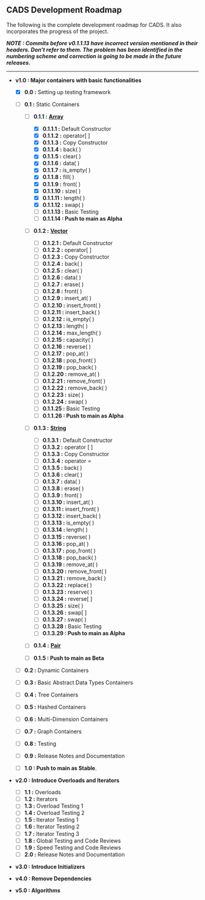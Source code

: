 ## CADS Development Roadmap
The following is the complete development roadmap for CADS. It also incorporates the progress of the project.

**_NOTE : Commits before v0.1.1.13 have incorrect version mentioned in their headers. Don't refer to them. The problem has been identified in the numbering scheme and correction is going to be made in the future releases._**

---

- **v1.0 : Major containers with basic functionalities**
	
	- [x] **0.0 :** Setting up testing framework
	
	- [ ] **0.1 :** Static Containers
	
		- [ ] **0.1.1 :** **[Array](https://github.com/coenfuse/CADS/tree/ARRAY)**

			- [x] **0.1.1.1 :** Default Constructor
			- [x] **0.1.1.2 :** operator[ ]
			- [x] **0.1.1.3 :** Copy Constructor
			- [x] **0.1.1.4 :** back( )
			- [x] **0.1.1.5 :** clear( )
			- [x] **0.1.1.6 :** data( )
			- [x] **0.1.1.7 :** is_empty( )
			- [x] **0.1.1.8 :** fill( )
			- [x] **0.1.1.9 :** front( )
			- [x] **0.1.1.10 :** size( )
			- [x] **0.1.1.11 :** length( )
			- [x] **0.1.1.12 :** swap( )
			- [ ] **0.1.1.13 :** Basic Testing
			- [ ] **0.1.1.14 : Push to main as Alpha**
		
		- [ ] **0.1.2 :** **[Vector](https://github.com/coenfuse/CADS/tree/VECTOR)**
	
			- [ ] **0.1.2.1 :** Default Constructor
			- [ ] **0.1.2.2 :** operator[ ]
			- [ ] **0.1.2.3 :** Copy Constructor
			- [ ] **0.1.2.4 :** back( )
			- [ ] **0.1.2.5 :** clear( )
			- [ ] **0.1.2.6 :** data( )
			- [ ] **0.1.2.7 :** erase( )
			- [ ] **0.1.2.8 :** front( )
			- [ ] **0.1.2.9 :** insert_at( )
			- [ ] **0.1.2.10 :** insert_front( )
			- [ ] **0.1.2.11 :** insert_back( )
			- [ ] **0.1.2.12 :** is_empty( )
			- [ ] **0.1.2.13 :** length( )
			- [ ] **0.1.2.14 :** max_length( )
			- [ ] **0.1.2.15 :** capacity( )
			- [ ] **0.1.2.16 :** reverse( )
			- [ ] **0.1.2.17 :** pop_at( )
			- [ ] **0.1.2.18 :** pop_front( )
			- [ ] **0.1.2.19 :** pop_back( )
			- [ ] **0.1.2.20 :** remove_at( )
			- [ ] **0.1.2.21 :** remove_front( )
			- [ ] **0.1.2.22 :** remove_back( )
			- [ ] **0.1.2.23 :** size( )
			- [ ] **0.1.2.24 :** swap( )
			- [ ] **0.1.1.25 :** Basic Testing
			- [ ] **0.1.1.26 : Push to main as Alpha**
		
		- [ ] **0.1.3 :** **[String](https://github.com/coenfuse/CADS/tree/STRING)**
			
			- [ ] **0.1.3.1 :** Default Constructor
			- [ ] **0.1.3.2 :** operator [ ]
			- [ ] **0.1.3.3 :** Copy Constructor
			- [ ] **0.1.3.4 :** operator =
			- [ ] **0.1.3.5 :** back( )
			- [ ] **0.1.3.6 :** clear( )
			- [ ] **0.1.3.7 :** data( )
			- [ ] **0.1.3.8 :** erase( )
			- [ ] **0.1.3.9 :** front( )
			- [ ] **0.1.3.10 :** insert_at( )
			- [ ] **0.1.3.11 :** insert_front( )
			- [ ] **0.1.3.12 :** insert_back( )
			- [ ] **0.1.3.13 :** is_empty( )
			- [ ] **0.1.3.14 :** length( )
			- [ ] **0.1.3.15 :** reverse( )
			- [ ] **0.1.3.16 :** pop_at( )
			- [ ] **0.1.3.17 :** pop_front( )
			- [ ] **0.1.3.18 :** pop_back( )
			- [ ] **0.1.3.19 :** remove_at( )
			- [ ] **0.1.3.20 :** remove_front( )
			- [ ] **0.1.3.21 :** remove_back( )
			- [ ] **0.1.3.22 :** replace( )
			- [ ] **0.1.3.23 :** reserve( )
			- [ ] **0.1.3.24 :** reverse[ ]
			- [ ] **0.1.3.25 :** size( )
			- [ ] **0.1.3.26 :** swap[ ]
			- [ ] **0.1.3.27 :** swap( )
			- [ ] **0.1.3.28 :** Basic Testing
			- [ ] **0.1.3.29 : Push to main as Alpha**
		
		- [ ] **0.1.4 :** **[Pair](https://github.com/coenfuse/CADS/tree/PAIR)**
		
		- [ ] **0.1.5 : Push to main as Beta**

	- [ ] **0.2 :** Dynamic Containers
	- [ ] **0.3 :** Basic Abstract Data Types Containers
	- [ ] **0.4 :** Tree Containers
	- [ ] **0.5 :** Hashed Containers
	- [ ] **0.6 :** Multi-Dimension Containers
	- [ ] **0.7 :** Graph Containers
	- [ ] **0.8 :** Testing
	- [ ] **0.9 :** Release Notes and Documentation
	- [ ] **1.0 : Push to main as Stable**.

- **v2.0 : Introduce Overloads and Iterators**
	
	- [ ] **1.1 :** Overloads
	- [ ] **1.2 :** Iterators
	- [ ] **1.3 :** Overload Testing 1
	- [ ] **1.4 :** Overload Testing 2
	- [ ] **1.5 :** Iterator Testing 1
	- [ ] **1.6 :** Iterator Testing 2
	- [ ] **1.7 :** Iterator Testing 3
	- [ ] **1.8 :** Global Testing and Code Reviews
	- [ ] **1.9 :** Speed Testing and Code Reviews
	- [ ] **2.0 :** Release Notes and Documentation

- **v3.0 : Introduce Initializers**
- **v4.0 : Remove Dependencies**
- **v5.0 : Algorithms**